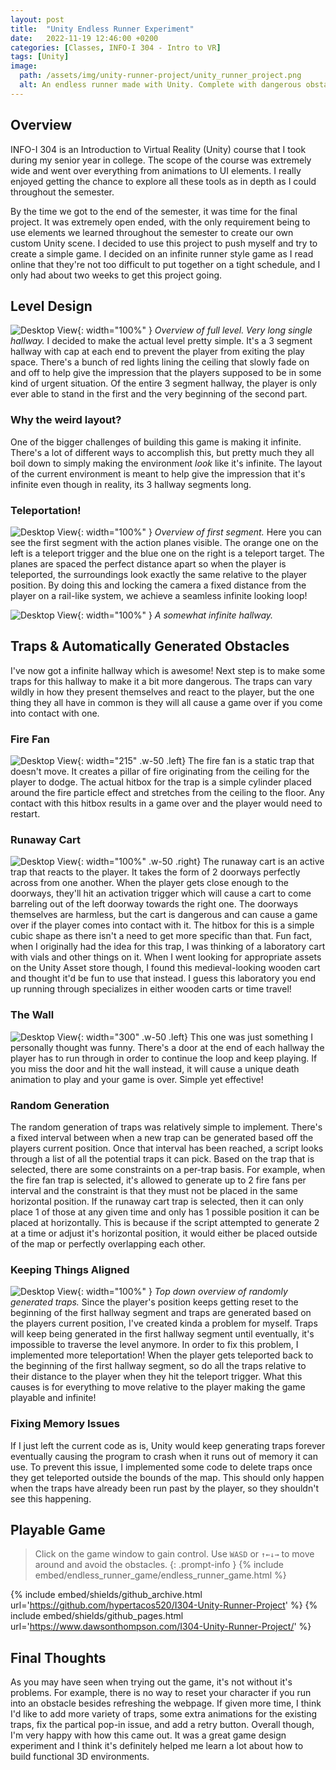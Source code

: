 ```yaml
---
layout: post
title:  "Unity Endless Runner Experiment"
date:   2022-11-19 12:46:00 +0200
categories: [Classes, INFO-I 304 - Intro to VR]
tags: [Unity]
image:
  path: /assets/img/unity-runner-project/unity_runner_project.png
  alt: An endless runner made with Unity. Complete with dangerous obstacles.
---
```

## Overview
INFO-I 304 is an Introduction to Virtual Reality (Unity) course that I took during my senior year in college. The scope of the course was extremely wide and went over everything from animations to UI elements. I really enjoyed getting the chance to explore all these tools as in depth as I could throughout the semester. 

By the time we got to the end of the semester, it was time for the final project. It was extremely open ended, with the only requirement being to use elements we learned throughout the semester to create our own custom Unity scene. I decided to use this project to push myself and try to create a simple game. I decided on an infinite runner style game as I read online that they're not too difficult to put together on a tight schedule, and I only had about two weeks to get this project going.

## Level Design
![Desktop View](/assets/img/unity-runner-project/223420.png){: width="100%" }
_Overview of full level. Very long single hallway._
I decided to make the actual level pretty simple. It's a 3 segment hallway with cap at each end to prevent the player from exiting the play space. There's a bunch of red lights lining the ceiling that slowly fade on and off to help give the impression that the players supposed to be in some kind of urgent situation. Of the entire 3 segment hallway, the player is only ever able to stand in the first and the very beginning of the second part.

### Why the weird layout?
One of the bigger challenges of building this game is making it infinite. There's a lot of different ways to accomplish this, but pretty much they all boil down to simply making the environment *look* like it's infinite. The layout of the current environment is meant to help give the impression that it's infinite even though in reality, its 3 hallway segments long.

### Teleportation!
![Desktop View](/assets/img/unity-runner-project/101345.png){: width="100%" }
_Overview of first segment._
Here you can see the first segment with the action planes visible. The orange one on the left is a teleport trigger and the blue one on the right is a teleport target. The planes are spaced the perfect distance apart so when the player is teleported, the surroundings look exactly the same relative to the player position. By doing this and locking the camera a fixed distance from the player on a rail-like system, we achieve a seamless infinite looking loop!

![Desktop View](/assets/img/unity-runner-project/103418.png){: width="100%" }
_A somewhat infinite hallway._

## Traps & Automatically Generated Obstacles
I've now got a infinite hallway which is awesome! Next step is to make some traps for this hallway to make it a bit more dangerous. The traps can vary wildly in how they present themselves and react to the player, but the one thing they all have in common is they will all cause a game over if you come into contact with one.

### Fire Fan
![Desktop View](/assets/img/unity-runner-project/124124.png){: width="215" .w-50 .left}
The fire fan is a static trap that doesn't move. It creates a pillar of fire originating from the ceiling for the player to dodge. The actual hitbox for the trap is a simple cylinder placed around the fire particle effect and stretches from the ceiling to the floor. Any contact with this hitbox results in a game over and the player would need to restart.

### Runaway Cart
![Desktop View](/assets/img/unity-runner-project/130608.png){: width="100%" .w-50 .right}
The runaway cart is an active trap that reacts to the player. It takes the form of 2 doorways perfectly across from one another. When the player gets close enough to the doorways, they'll hit an activation trigger which will cause a cart to come barreling out of the left doorway towards the right one. The doorways themselves are harmless, but the cart is dangerous and can cause a game over if the player comes into contact with it. The hitbox for this is a simple cubic shape as there isn't a need to get more specific than that. Fun fact, when I originally had the idea for this trap, I was thinking of a laboratory cart with vials and other things on it. When I went looking for appropriate assets on the Unity Asset store though, I found this medieval-looking wooden cart and thought it'd be fun to use that instead. I guess this laboratory you end up running through specializes in either wooden carts or time travel!

### The Wall
![Desktop View](/assets/img/unity-runner-project/111917.png){: width="300" .w-50 .left}
This one was just something I personally thought was funny. There's a door at the end of each hallway the player has to run through in order to continue the loop and keep playing. If you miss the door and hit the wall instead, it will cause a unique death animation to play and your game is over. Simple yet effective!

### Random Generation
The random generation of traps was relatively simple to implement. There's a fixed interval between when a new trap can be generated based off the players current position. Once that interval has been reached, a script looks through a list of all the potential traps it can pick. Based on the trap that is selected, there are some constraints on a per-trap basis. For example, when the fire fan trap is selected, it's allowed to generate up to 2 fire fans per interval and the constraint is that they must not be placed in the same horizontal position. If the runaway cart trap is selected, then it can only place 1 of those at any given time and only has 1 possible position it can be placed at horizontally. This is because if the script attempted to generate 2 at a time or adjust it's horizontal position, it would either be placed outside of the map or perfectly overlapping each other.

### Keeping Things Aligned
![Desktop View](/assets/img/unity-runner-project/133917.png){: width="100%" }
_Top down overview of randomly generated traps._
Since the player's position keeps getting reset to the beginning of the first hallway segment and traps are generated based on the players current position, I've created kinda a problem for myself. Traps will keep being generated in the first hallway segment until eventually, it's impossible to traverse the level anymore. In order to fix this problem, I implemented more teleportation! When the player gets teleported back to the beginning of the first hallway segment, so do all the traps relative to their distance to the player when they hit the teleport trigger. What this causes is for everything to move relative to the player making the game playable and infinite!

### Fixing Memory Issues
If I just left the current code as is, Unity would keep generating traps forever eventually causing the program to crash when it runs out of memory it can use. To prevent this issue, I implemented some code to delete traps once they get teleported outside the bounds of the map. This should only happen when the traps have already been run past by the player, so they shouldn't see this happening.

## Playable Game
> Click on the game window to gain control. Use `WASD` or `↑←↓→` to move around and avoid the obstacles.
{: .prompt-info }
{% include embed/endless_runner_game/endless_runner_game.html %}

{% include embed/shields/github_archive.html url='https://github.com/hypertacos520/I304-Unity-Runner-Project' %} {% include embed/shields/github_pages.html url='https://www.dawsonthompson.com/I304-Unity-Runner-Project/' %}

## Final Thoughts
As you may have seen when trying out the game, it's not without it's problems. For example, there is no way to reset your character if you run into an obstacle besides refreshing the webpage. If given more time, I think I'd like to add more variety of traps, some extra animations for the existing traps, fix the partical pop-in issue, and add a retry button. Overall though, I'm very happy with how this came out. It was a great game design experiment and I think it's definitely helped me learn a lot about how to build functional 3D environments.